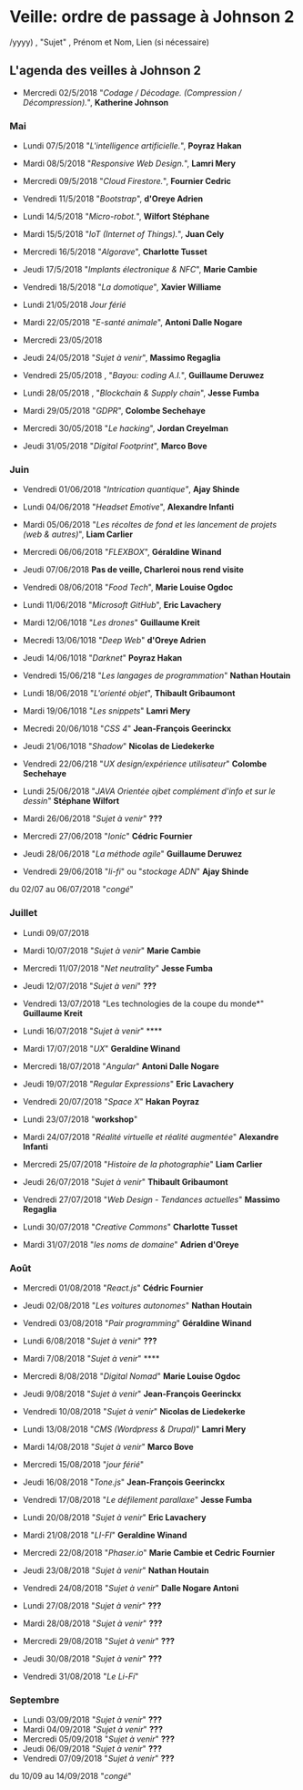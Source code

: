 ﻿# Veille: ordre de passage à Johnson 2
/yyyy) , "Sujet" ,  Prénom et Nom, Lien (si nécessaire)

## L'agenda des veilles à Johnson 2

- Mercredi 02/5/2018 "*Codage / Décodage. (Compression / Décompression).*", __Katherine Johnson__

### Mai

- Lundi 07/5/2018 "*L'intelligence artificielle.*", **Poyraz Hakan**
- Mardi 08/5/2018 "*Responsive Web Design.*", **Lamri Mery**
- Mercredi 09/5/2018 "*Cloud Firestore.*", **Fournier Cedric**
- Vendredi 11/5/2018 "*Bootstrap*", **d'Oreye Adrien**

- Lundi 14/5/2018 "*Micro-robot.*", **Wilfort Stéphane**
- Mardi 15/5/2018 "*IoT (Internet of Things).*", **Juan Cely**
- Mercredi 16/5/2018 "*Algorave*", **Charlotte Tusset**
- Jeudi 17/5/2018 "*Implants électronique & NFC*", **Marie Cambie**
- Vendredi 18/5/2018 "*La domotique*", **Xavier Williame**

- Lundi 21/05/2018 *Jour férié*
- Mardi 22/05/2018 "*E-santé animale*", **Antoni Dalle Nogare**
- Mercredi 23/05/2018
- Jeudi 24/05/2018 "*Sujet à venir*", **Massimo Regaglia**
- Vendredi 25/05/2018 , "*Bayou: coding A.I.*", **Guillaume Deruwez**

- Lundi 28/05/2018 , "*Blockchain & Supply chain*", **Jesse Fumba**
- Mardi 29/05/2018 "*GDPR*", **Colombe Sechehaye**
- Mercredi 30/05/2018 "*Le hacking*", **Jordan Creyelman**
- Jeudi 31/05/2018 "*Digital Footprint*", **Marco Bove**

### Juin

- Vendredi 01/06/2018 "*Intrication quantique"*, **Ajay Shinde**

- Lundi 04/06/2018 "*Headset Emotive*", **Alexandre Infanti**
- Mardi 05/06/2018 "*Les récoltes de fond et les lancement de projets (web & autres)*", **Liam Carlier**
- Mercredi 06/06/2018 "*FLEXBOX*", **Géraldine Winand**
- Jeudi 07/06/2018 **Pas de veille, Charleroi nous rend visite**
- Vendredi 08/06/2018 "*Food Tech*", **Marie Louise Ogdoc**

- Lundi 11/06/2018 "*Microsoft GitHub*", **Eric Lavachery**
- Mardi 12/06/1018 "*Les drones*" **Guillaume Kreit**
- Mecredi 13/06/1018 "*Deep Web*" **d'Oreye Adrien**
- Jeudi 14/06/1018 "*Darknet*" **Poyraz Hakan**
- Vendredi 15/06/218 "*Les langages de programmation*" **Nathan Houtain**

- Lundi 18/06/2018 "*L'orienté objet*", **Thibault Gribaumont**
- Mardi 19/06/1018 "*Les snippets*" **Lamri Mery**
- Mecredi 20/06/1018 "*CSS 4*" **Jean-François Geerinckx**
- Jeudi 21/06/1018 "*Shadow*" **Nicolas de Liedekerke**
- Vendredi 22/06/218 "*UX design/expérience utilisateur*" **Colombe Sechehaye**

- Lundi 25/06/2018 "*JAVA Orientée ojbet complément d'info et sur le dessin*" **Stéphane Wilfort**
- Mardi 26/06/2018 "*Sujet à venir*" **???**
- Mercredi 27/06/2018 "*Ionic*" **Cédric Fournier**
- Jeudi 28/06/2018 "*La méthode agile*" **Guillaume Deruwez**
- Vendredi 29/06/2018  "*li-fi*" ou "*stockage ADN*" **Ajay Shinde**

du 02/07 au 06/07/2018 "*congé*"

### Juillet

- Lundi 09/07/2018
- Mardi 10/07/2018 "*Sujet à venir*" **Marie Cambie**
- Mercredi 11/07/2018 "*Net neutrality*" **Jesse Fumba**
- Jeudi 12/07/2018 "*Sujet à veni*" **???**
- Vendredi 13/07/2018  "Les technologies de la coupe du monde*" **Guillaume Kreit**

- Lundi 16/07/2018 "*Sujet à venir*" ****
- Mardi 17/07/2018 "*UX*" **Geraldine Winand**
- Mercredi 18/07/2018 "*Angular*" **Antoni Dalle Nogare**
- Jeudi 19/07/2018 "*Regular Expressions*" **Eric Lavachery**
- Vendredi 20/07/2018 "*Space X*" **Hakan Poyraz**

- Lundi 23/07/2018 "**workshop**"
- Mardi 24/07/2018 "*Réalité virtuelle et réalité augmentée*" **Alexandre Infanti**
- Mercredi 25/07/2018 "*Histoire de la photographie*" **Liam Carlier**
- Jeudi 26/07/2018 "*Sujet à venir*" **Thibault Gribaumont**
- Vendredi 27/07/2018 "*Web Design - Tendances actuelles*" **Massimo Regaglia**

- Lundi 30/07/2018 "*Creative Commons*" **Charlotte Tusset**
- Mardi 31/07/2018 "*les noms de domaine*" **Adrien d'Oreye**

### Août

- Mercredi 01/08/2018 "*React.js*" **Cédric Fournier**
- Jeudi 02/08/2018 "*Les voitures autonomes*" **Nathan Houtain**
- Vendredi 03/08/2018 "*Pair programming*" **Géraldine Winand**

- Lundi 6/08/2018 "*Sujet à venir*" **???**
- Mardi 7/08/2018 "*Sujet à venir*" ****
- Mercredi 8/08/2018 "*Digital Nomad*" **Marie Louise Ogdoc**
- Jeudi 9/08/2018 "*Sujet à venir*" **Jean-François Geerinckx**
- Vendredi 10/08/2018 "*Sujet à venir*" **Nicolas de Liedekerke**

- Lundi 13/08/2018 "*CMS (Wordpress & Drupal)*" **Lamri Mery**
- Mardi 14/08/2018 "*Sujet à venir*" **Marco Bove**
- Mercredi 15/08/2018 "*jour férié*"
- Jeudi 16/08/2018 "*Tone.js*" **Jean-François Geerinckx**
- Vendredi 17/08/2018 "*Le défilement parallaxe*" **Jesse Fumba**

- Lundi 20/08/2018 "*Sujet à venir*" **Eric Lavachery**
- Mardi 21/08/2018 "*LI-FI*" **Geraldine Winand**
- Mercredi 22/08/2018 "*Phaser.io*" **Marie Cambie et Cedric Fournier**
- Jeudi 23/08/2018 "*Sujet à venir*" **Nathan Houtain**
- Vendredi 24/08/2018 "*Sujet à venir*" **Dalle Nogare Antoni**

- Lundi 27/08/2018 "*Sujet à venir*" **???**
- Mardi 28/08/2018 "*Sujet à venir*" **???**
- Mercredi 29/08/2018 "*Sujet à venir*" **???**
- Jeudi 30/08/2018 "*Sujet à venir*" **???**
- Vendredi 31/08/2018 "*Le Li-Fi*"

### Septembre

- Lundi 03/09/2018 "*Sujet à venir*" **???**
- Mardi 04/09/2018 "*Sujet à venir*" **???**
- Mercredi 05/09/2018 "*Sujet à venir*" **???**
- Jeudi 06/09/2018 "*Sujet à venir*" **???**
- Vendredi 07/09/2018 "*Sujet à venir*" **???**

du 10/09 au 14/09/2018 "*congé*"
